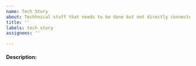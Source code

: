 ```yaml
---
name: Tech Story
about: Techhnical stuff that needs to be done but not directly connected to a user story (e.g Install continuous-build server). 
title: ''
labels: tech story
assignees: ''

---
```


#### Description:
